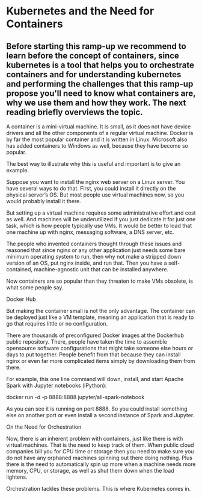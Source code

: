 # Kubernetes and the Need for Containers  

Before starting this ramp-up we recommend to learn before the concept of containers, since kubernetes is a tool that helps you to orchestrate containers and for understanding kubernetes and performing the challenges that this ramp-up propose you'll need to know what containers are, why we use them and how they work. The next reading briefly overviews the topic.  
---  

A container is a mini-virtual machine. It is small, as it does not have device drivers and all the other components of a regular virtual machine. Docker is by far the most popular container and it is written in Linux. Microsoft also has added containers to Windows as well, because they have become so popular.

The best way to illustrate why this is useful and important is to give an example.

Suppose you want to install the nginx web server on a Linux server. You have several ways to do that. First, you could install it directly on the physical server’s OS. But most people use virtual machines now, so you would probably install it there.

But setting up a virtual machine requires some administrative effort and cost as well. And machines will be underutilized if you just dedicate it for just one task, which is how people typically use VMs. It would be better to load that one machine up with nginx, messaging software, a DNS server, etc.

The people who invented containers thought through these issues and reasoned that since nginx or any other application just needs some bare minimum operating system to run, then why not make a stripped down version of an OS, put nginx inside, and run that. Then you have a self-contained, machine-agnostic unit that can be installed anywhere.

Now containers are so popular than they threaten to make VMs obsolete, is what some people say.

Docker Hub

But making the container small is not the only advantage. The container can be deployed just like a VM template, meaning an application that is ready to go that requires little or no configuration.

There are thousands of preconfigured Docker images at the Dockerhub public repository. There, people have taken the time to assemble opensource software configurations that might take someone else hours or days to put together. People benefit from that because they can install nginx or even far more complicated items simply by downloading them from there.

For example, this one line command will down, install, and start Apache Spark with Jupyter notebooks (iPython):

docker run -d -p 8888:8888 jupyter/all-spark-notebook

As you can see it is running on port 8888. So you could install something else on another port or even install a second instance of Spark and Jupyter.

On the Need for Orchestration

Now, there is an inherent problem with containers, just like there is with virtual machines. That is the need to keep track of them. When public cloud companies bill you for CPU time or storage then you need to make sure you do not have any orphaned machines spinning out there doing nothing. Plus there is the need to automatically spin up more when a machine needs more memory, CPU, or storage, as well as shut them down when the load lightens.

Orchestration tackles these problems. This is where Kubernetes comes in.

